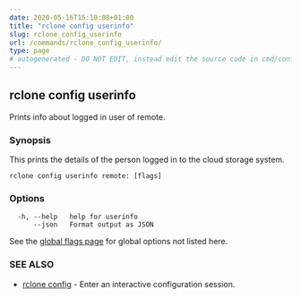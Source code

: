 ```yaml
---
date: 2020-05-16T15:10:08+01:00
title: "rclone config userinfo"
slug: rclone_config_userinfo
url: /commands/rclone_config_userinfo/
type: page
# autogenerated - DO NOT EDIT, instead edit the source code in cmd/config/userinfo/ and as part of making a release run "make commanddocs"
---
```

## rclone config userinfo

Prints info about logged in user of remote.

### Synopsis


This prints the details of the person logged in to the cloud storage
system.


```
rclone config userinfo remote: [flags]
```

### Options

```
  -h, --help   help for userinfo
      --json   Format output as JSON
```

See the [global flags page](/flags/) for global options not listed here.

### SEE ALSO

* [rclone config](/commands/rclone_config/)	 - Enter an interactive configuration session.

